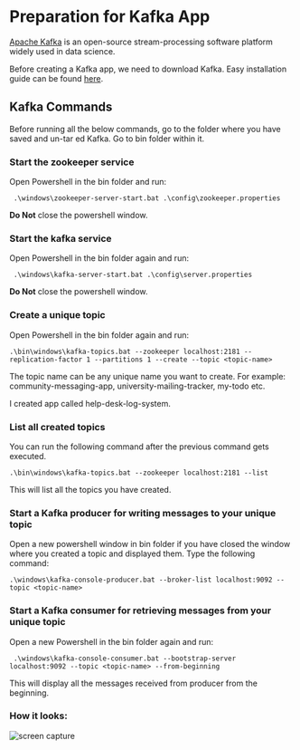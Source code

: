 
# Preparation for Kafka App

  

[Apache Kafka](https://kafka.apache.org/) is an open-source stream-processing software platform widely used in data science.

  

Before creating a Kafka app, we need to download Kafka. Easy installation guide can be found [here](https://kafka.apache.org/quickstart).

  

## Kafka Commands

  

Before running all the below commands, go to the folder where you have saved and un-tar ed Kafka. Go to bin folder within it.

  

### Start the zookeeper service

Open Powershell in the bin folder and run:

``` .\windows\zookeeper-server-start.bat .\config\zookeeper.properties```

**Do Not** close the powershell window.

  

### Start the kafka service

Open Powershell in the bin folder again and run:

``` .\windows\kafka-server-start.bat .\config\server.properties```

**Do Not** close the powershell window.

  

### Create a unique topic

Open Powershell in the bin folder again and run:

``` .\bin\windows\kafka-topics.bat --zookeeper localhost:2181 --replication-factor 1 --partitions 1 --create --topic <topic-name> ```

The topic name can be any unique name you want to create. For example: community-messaging-app, university-mailing-tracker, my-todo etc.

  

I created app called help-desk-log-system.

  

### List all created topics

You can run the following command after the previous command gets executed.

``` .\bin\windows\kafka-topics.bat --zookeeper localhost:2181 --list ```

This will list all the topics you have created.

  

### Start a Kafka producer for writing messages to your unique topic

Open a new powershell window in bin folder if you have closed the window where you created a topic and displayed them. Type the following command:

  

``` .\windows\kafka-console-producer.bat --broker-list localhost:9092 --topic <topic-name> ```

  

### Start a Kafka consumer for retrieving messages from your unique topic

Open a new Powershell in the bin folder again and run:

  

``` .\windows\kafka-console-consumer.bat --bootstrap-server localhost:9092 --topic <topic-name> --from-beginning```

This will display all the messages received from producer from the beginning.

### How it looks:
![screen capture](https://raw.githubusercontent.com/spsaroj/kafka-app-preparation/master/kafka-installation.PNG)